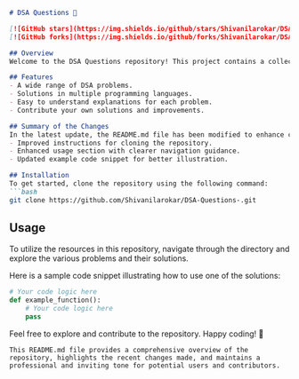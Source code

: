 ```markdown
# DSA Questions 🚀

[![GitHub stars](https://img.shields.io/github/stars/Shivanilarokar/DSA-Questions-.svg?style=social)](https://github.com/Shivanilarokar/DSA-Questions-) 
[![GitHub forks](https://img.shields.io/github/forks/Shivanilarokar/DSA-Questions-.svg?style=social)](https://github.com/Shivanilarokar/DSA-Questions-)

## Overview
Welcome to the DSA Questions repository! This project contains a collection of problems and solutions focused on Data Structures and Algorithms. It is designed to help developers enhance their problem-solving skills and understanding of core DSA concepts.

## Features
- A wide range of DSA problems.
- Solutions in multiple programming languages.
- Easy to understand explanations for each problem.
- Contribute your own solutions and improvements.

## Summary of the Changes
In the latest update, the README.md file has been modified to enhance clarity and provide better guidance to users. Key changes include:
- Improved instructions for cloning the repository.
- Enhanced usage section with clearer navigation guidance.
- Updated example code snippet for better illustration.

## Installation
To get started, clone the repository using the following command:
```bash
git clone https://github.com/Shivanilarokar/DSA-Questions-.git
```

## Usage
To utilize the resources in this repository, navigate through the directory and explore the various problems and their solutions.

Here is a sample code snippet illustrating how to use one of the solutions:
```python
# Your code logic here
def example_function():
    # Your code logic here
    pass
```

Feel free to explore and contribute to the repository. Happy coding! 🎉

```
This README.md file provides a comprehensive overview of the repository, highlights the recent changes made, and maintains a professional and inviting tone for potential users and contributors.
```